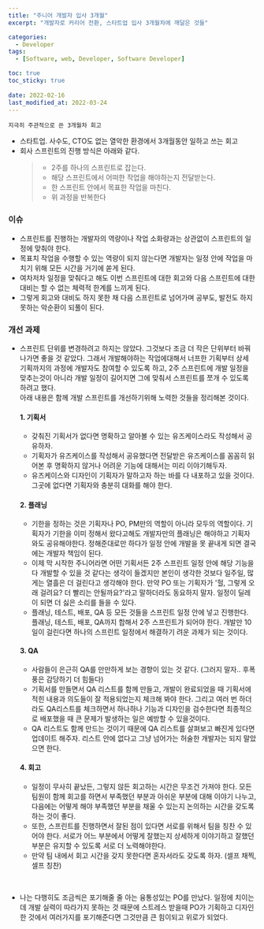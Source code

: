 ```yaml
---
title: "주니어 개발자 입사 3개월"
excerpt: "개발자로 커리어 전환, 스타트업 입사 3개월차에 깨달은 것들"

categories:
  - Developer
tags:
  - [Software, web, Developer, Software Developer]

toc: true
toc_sticky: true
 
date: 2022-02-16
last_modified_at: 2022-03-24
---
```


`지극히 주관적으로 쓴 3개월차 회고`

- 스타트업. 사수도, CTO도 없는 열악한 환경에서 3개월동안 일하고 쓰는 회고
- 회사 스프린트의 진행 방식은 아래와 같다.
  >* 2주를 하나의 스프린트로 잡는다.
  >* 해당 스프린트에서 어떠한 작업을 해야하는지 전달받는다.
  >* 한 스프린트 안에서 목표한 작업을 마친다.
  >* 위 과정을 반복한다

### 이슈
  - 스프린트를 진행하는 개발자의 역량이나 작업 소화량과는 상관없이 스프린트의 일정에 맞춰야 한다.
  - 목표치 작업을 수행할 수 있는 역량이 되지 않는다면 개발자는 일정 안에 작업을 마치기 위해 모든 시간을 거기에 쏟게 된다.
  - 여차저차 일정을 맞춰다고 해도 이번 스프린트에 대한 회고와 다음 스프린트에 대한 대비는 할 수 없는 체력적 한계를 느끼게 된다.
  - 그렇게 회고와 대비도 하지 못한 채 다음 스프린트로 넘어가며 공부도, 발전도 하지 못하는 악순환이 되풀이 된다.


### 개선 과제
  - 스프린트 단위를 변경하려고 하지는 않았다. 그것보다 조금 더 작은 단위부터 바꿔나가면 좋을 것 같았다.
  그래서 개발해야하는 작업에대해서 너프한 기획부터 상세 기획까지의 과정에 개발자도 참여할 수 있도록 하고, 2주 스프린트에 개발 일정을 맞추는것이 아니라 개발 일정이 길어지면 그에 맞춰서 스프린트를 쪼개 수 있도록 하려고 했다.<br>
  아래 내용은 함께 개발 스프린트를 개선하기위해 노력한 것들을 정리해본 것이다.

      #### 1. 기획서
      - 갖춰진 기획서가 없다면 명확하고 알아볼 수 있는 유즈케이스라도 작성해서 공유하자.
      - 기획자가 유즈케이스를 작성해서 공유했다면 전달받은 유즈케이스를 꼼꼼히 읽어본 후 명확하지 않거나 어려운 기능에 대해서는 미리 이야기해두자.
      - 유즈케이스와 디자인이 기획자가 말하고자 하는 바를 다 내포하고 있을 것이다. 그곳에 없다면 기획자와 충분히 대화를 해야 한다.

      #### 2. 플래닝
      - 기한을 정하는 것은 기획자나 PO, PM만의 역할이 아니라 모두의 역할이다. 기획자가 기한을 이미 정해서 왔다고해도 개발자만의 플래닝은 해야하고 기획자와도 공유해야한다. 정해준대로만 하다가 일정 안에 개발을 못 끝내게 되면 결국에는 개발자 책임이 된다.
      - 이제 막 시작한 주니어라면 어떤 기획서든 2주 스프린트 일정 안에 해당 기능을 다 개발할 수 있을 것 같다는 생각이 들겠지만 본인이 생각한 것보다 일주일, 많게는 열흘은 더 걸린다고 생각해야 한다. 
      만약 PO 또는 기획자가 '헐, 그렇게 오래 걸려요? 더 빨리는 안될까요?'라고 말하더라도 동요하지 말자. 일정이 딜레이 되면 더 싫은 소리를 들을 수 있다.
      - 플래닝, 테스트, 배포, QA 등 모든 것들을 스프린트 일정 안에 넣고 진행한다. 플래닝, 테스트, 배포, QA까지 합해서 2주 스프린트가 되어야 한다. 개발만 10일이 걸린다면 하나의 스프린트 일정에서 해결하기 려운 과제가 되는 것이다.


      #### 3. QA
      - 사람들이 은근히 QA를 만만하게 보는 경향이 있는 것 같다. (그러지 말자.. 후폭풍은 감당하기 더 힘들다)
      - 기획서를 만들면서 QA 리스트를 함께 만들고, 개발이 완료되었을 때 기획서에 적힌 내용과 의도들이 잘 적용되었는지 체크해 봐야 한다. 그리고 여러 번 하더라도 QA리스트를 체크하면서 하나하나 기능과 디자인을 검수한다면 최종적으로 배포했을 때 큰 문제가 발생하는 일은 예방할 수 있을것이다.
      - QA 리스트도 함께 만드는 것이기 때문에 QA 리스트를 살펴보고 빠진게 있다면 업데이트 해주자. 리스트 안에 없다고 그냥 넘어가는 허술한 개발자는 되지 말았으면 한다.

      #### 4. 회고
      - 일정이 무사히 끝났든, 그렇지 않든 회고하는 시간은 무조건 가져야 한다. 
      모든 팀원이 함께 회고를 하면서 부족했던 부분과 아쉬운 부분에 대해 이야기 나누고, 다음에는 어떻게 해야 부족했던 부분을 채울 수 있는지 논의하는 시간을 갖도록 하는 것이 좋다.
      - 또한, 스프린트를 진행하면서 잘된 점이 있다면 서로를 위해서 팀을 칭찬 수 있어야 한다. 서로가 어느 부분에서 어떻게 잘했는지 상세하게 이야기하고 잘했던 부분은 유지할 수 있도록 서로 더 노력해야한다.
      - 만약 팀 내에서 회고 시간을 갖지 못한다면 혼자서라도 갖도록 하자. (셀프 채찍, 셀프 칭찬)

</br>

- 나는 다행히도 조금씩은 포기해줄 줄 아는 융통성있는 PO를 만났다.
  일정에 치이는데 개발 실력이 따라가지 못하는 것 때문에 스트레스 받을때 PO가 기획하고 디자인 한 것에서 여러가지를 포기해준다면 그것만큼 큰 힘이되고 위로가 되었다.

  



